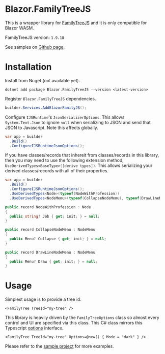 # Blazor.FamilyTreeJS

This is a wrapper library for [FamilyTreeJS](https://balkan.app/FamilyTreeJS)
and it is only compatible for Blazor WASM.

FamilyTreeJS version: `1.9.18`

See samples on [Github page](https://pandabytes.github.io/blazor-family-tree/).

# Installation
Install from Nuget (not available yet).
```
dotnet add package Blazor.FamilyTreeJS --version <latest-version>
```

Register `Blazor.FamilyTreeJS` dependencies.
```cs
builder.Services.AddBlazorFamilyJS();
```

Configure `IJSRuntime`'s `JsonSerializerOptions`. This allows `System.Text.Json` to ignore `null` when
serializing to JSON and send that JSON to Javascript. Note this affects globally.
```cs
var app = builder
  .Build()
  .ConfigureIJSRuntimeJsonOptions();
```

If you have classes/records that inhereit from classes/records in this library, then you may
need to use the following extension method, `UseDerivedTypes<BaseType>([derive types])`.
This allows serializing your derived classes/records with all of their properties.
```cs
var app = builder
  .Build()
  .ConfigureIJSRuntimeJsonOptions();
  .UseDerivedTypes<Node>(typeof(NodeWithProfession))
  .UseDerivedTypes<NodeMenu>(typeof(CollapseNodeMenu), typeof(DrawLineNodeMenu));

public record NodeWithProfession : Node
{
  public string? Job { get; init; } = null;
}

public record CollapseNodeMenu : NodeMenu
{
  public Menu? Collapse { get; init; } = null;
}

public record DrawLineNodeMenu : NodeMenu
{
  public Menu? Draw { get; init; } = null;
}
```

# Usage
Simplest usage is to provide a tree id.
```razor
<FamilyTree TreeId="my-tree" />
```

This library is heavily driven by the `FamilyTreeOptions` class so almost
every control and UI are specified via this class. This C# class mirrors this
Typescript [options](https://balkan.app/FamilyTreeJS/API/interfaces/FamilyTree.options) interface.
```razor
<FamilyTree TreeId="my-tree" Options=@new() { Mode = "dark" } />
```

Please refer to the [sample project](https://github.com/pandabytes/blazor-family-tree/tree/master/samples/Blazor.FamilyTreeJS.Sample/Pages)
for more examples.
